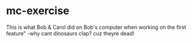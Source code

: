 
# mc-exercise
This is what Bob & Carol did on Bob's computer when working on the first feature"
-why cant dinosaurs clap?  cuz theyre dead! 
